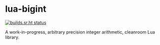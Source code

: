 # lua-bigint
[![builds.sr.ht status](https://builds.sr.ht/~rootmos/lua-bigint.svg)](https://builds.sr.ht/~rootmos/lua-bigint?)

A work-in-progress, arbitrary precision integer arithmetic, cleanroom Lua library.
